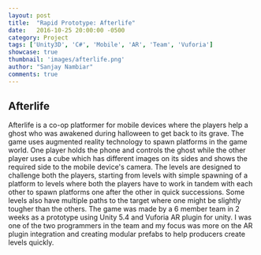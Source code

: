 ```yaml
---
layout: post
title:  "Rapid Prototype: Afterlife"
date:   2016-10-25 20:00:00 -0500
category: Project
tags: ['Unity3D', 'C#', 'Mobile', 'AR', 'Team', 'Vuforia']
showcase: true
thumbnail: 'images/afterlife.png'
author: "Sanjay Nambiar"
comments: true
---
```


## Afterlife

Afterlife is a co-op platformer for mobile devices where the players help a ghost who was awakened during halloween to get back to its grave.
The game uses augmented reality technology to spawn platforms in the game world. One player holds the phone and controls the ghost while the
other player uses a cube which has different images on its sides and shows the required side to the mobile device's camera. The levels are
designed to challenge both the players, starting from levels with simple spawning of a platform to levels where both the players have to work
in tandem with each other to spawn platforms one after the other in quick successions. Some levels also have multiple paths to the target where
one might be slightly tougher than the others. The game was made by a 6 member team in 2 weeks as a prototype using Unity 5.4 and Vuforia AR
plugin for unity. I was one of the two programmers in the team and my focus was more on the AR plugin integration and creating modular prefabs
to help producers create levels quickly.